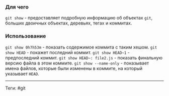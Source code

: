 ### Для чего
`git show` - предоставляет подробную информацию об объектах `git`, больших двоичных объектах, деревьях, тегах и коммитах.

### Использование
`git show 0h7h53m` - показать содержимое коммита с таким хешом.
`git show HEAD` - покажет последний коммит.
`git show HEAD~1` - предпоследний коммит.
`git show HEAD~: file2.js` - показать финальную версию файла в этом коммите.
`git show --name-only` - показывает имена файлов, которые были изменены в коммите, на который указывает `HEAD`.

---
Теги: #git